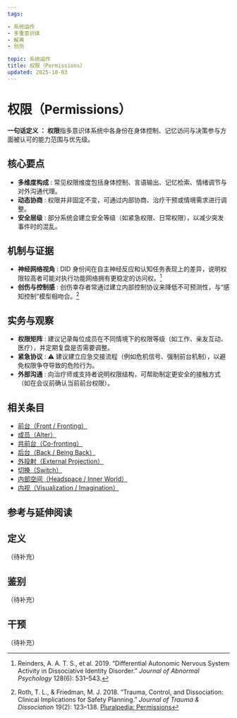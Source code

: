 ```yaml
---
tags:

- 系统运作
- 多重意识体
- 解离
- 创伤

topic: 系统运作
title: 权限（Permissions）
updated: 2025-10-03
---
```


# 权限（Permissions）

**一句话定义 **：** 权限**指多意识体系统中各身份在身体控制、记忆访问与决策参与方面被认可的能力范围与优先级。

## 核心要点

- **多维度构成** : 常见权限维度包括身体控制、言语输出、记忆检索、情绪调节与对外沟通代理。
- **动态协商** : 权限并非固定不变，可通过内部协商、治疗干预或情境需求进行调整。
- **安全层级** : 部分系统会建立安全等级（如紧急权限、日常权限），以减少突发事件时的混乱。

## 机制与证据

- **神经网络视角** : DID 身份间在自主神经反应和认知任务表现上的差异，说明权限较高者可能对执行功能网络拥有更稳定的访问权。[^reinders2019]
- **创伤与控制感** : 创伤幸存者常通过建立内部控制协议来降低不可预测性，与“感知控制”模型相吻合。[^roth2018]

## 实务与观察

- **权限矩阵** : 建议记录每位成员在不同情境下的权限等级（如工作、亲友互动、医疗），并定期复盘是否需要调整。
- **紧急协议** : ⚠ 建议建立应急交接流程（例如危机信号、强制前台机制），以避免权限争夺导致的危险行为。
- **外部沟通** : 向治疗师或支持者说明权限结构，可帮助制定更安全的接触方式（如在会议前确认当前前台权限）。

## 相关条目

- [前台（Front / Fronting）](Front-Fronting.md)
- [成员（Alter）](Alter.md)
- [共前台（Co-fronting）](Co-Fronting.md)
- [后台（Back / Being Back）](Back-Being-Back.md)
- [外投射（External Projection）](External-Projection.md)
- [切换（Switch）](Switch.md)
- [内部空间（Headspace / Inner World）](Headspace-Inner-World.md)
- [内视（Visualization / Imagination）](Visualization-Imagination.md)

## 参考与延伸阅读

[^reinders2019]: Reinders, A. A. T. S., et al. 2019. “Differential Autonomic Nervous System Activity in Dissociative Identity Disorder.” *Journal of Abnormal Psychology* 128(6): 531–543.
[^roth2018]: Roth, T. L., & Friedman, M. J. 2018. “Trauma, Control, and Dissociation: Clinical Implications for Safety Planning.” *Journal of Trauma & Dissociation* 19(2): 123–138.
[Pluralpedia: Permissions](https://pluralpedia.org/w/Permissions)

## 定义

（待补充）

## 鉴别

（待补充）

## 干预

（待补充）

